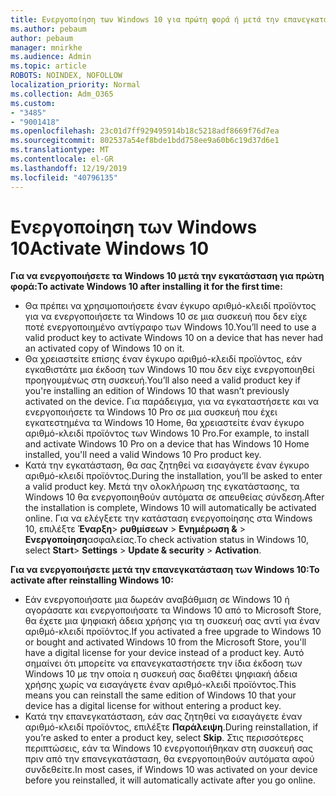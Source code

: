 ```yaml
---
title: Ενεργοποίηση των Windows 10 για πρώτη φορά ή μετά την επανεγκατάσταση
ms.author: pebaum
author: pebaum
manager: mnirkhe
ms.audience: Admin
ms.topic: article
ROBOTS: NOINDEX, NOFOLLOW
localization_priority: Normal
ms.collection: Adm_O365
ms.custom:
- "3485"
- "9001418"
ms.openlocfilehash: 23c01d7ff929495914b18c5218adf8669f76d7ea
ms.sourcegitcommit: 802537a54ef8bde1bdd758ee9a60b6c19d37d6e1
ms.translationtype: MT
ms.contentlocale: el-GR
ms.lasthandoff: 12/19/2019
ms.locfileid: "40796135"
---
```

# <a name="activate-windows-10"></a><span data-ttu-id="837ab-102">Ενεργοποίηση των Windows 10</span><span class="sxs-lookup"><span data-stu-id="837ab-102">Activate Windows 10</span></span>

<span data-ttu-id="837ab-103">**Για να ενεργοποιήσετε τα Windows 10 μετά την εγκατάσταση για πρώτη φορά:**</span><span class="sxs-lookup"><span data-stu-id="837ab-103">**To activate Windows 10 after installing it for the first time:**</span></span>

- <span data-ttu-id="837ab-104">Θα πρέπει να χρησιμοποιήσετε έναν έγκυρο αριθμό-κλειδί προϊόντος για να ενεργοποιήσετε τα Windows 10 σε μια συσκευή που δεν είχε ποτέ ενεργοποιημένο αντίγραφο των Windows 10.</span><span class="sxs-lookup"><span data-stu-id="837ab-104">You’ll need to use a valid product key to activate Windows 10 on a device that has never had an activated copy of Windows 10 on it.</span></span>
- <span data-ttu-id="837ab-105">Θα χρειαστείτε επίσης έναν έγκυρο αριθμό-κλειδί προϊόντος, εάν εγκαθιστάτε μια έκδοση των Windows 10 που δεν είχε ενεργοποιηθεί προηγουμένως στη συσκευή.</span><span class="sxs-lookup"><span data-stu-id="837ab-105">You’ll also need a valid product key if you're installing an edition of Windows 10 that wasn’t previously activated on the device.</span></span> <span data-ttu-id="837ab-106">Για παράδειγμα, για να εγκαταστήσετε και να ενεργοποιήσετε τα Windows 10 Pro σε μια συσκευή που έχει εγκατεστημένα τα Windows 10 Home, θα χρειαστείτε έναν έγκυρο αριθμό-κλειδί προϊόντος των Windows 10 Pro.</span><span class="sxs-lookup"><span data-stu-id="837ab-106">For example, to install and activate Windows 10 Pro on a device that has Windows 10 Home installed, you'll need a valid Windows 10 Pro product key.</span></span>
- <span data-ttu-id="837ab-107">Κατά την εγκατάσταση, θα σας ζητηθεί να εισαγάγετε έναν έγκυρο αριθμό-κλειδί προϊόντος.</span><span class="sxs-lookup"><span data-stu-id="837ab-107">During the installation, you’ll be asked to enter a valid product key.</span></span> <span data-ttu-id="837ab-108">Μετά την ολοκλήρωση της εγκατάστασης, τα Windows 10 θα ενεργοποιηθούν αυτόματα σε απευθείας σύνδεση.</span><span class="sxs-lookup"><span data-stu-id="837ab-108">After the installation is complete, Windows 10 will automatically be activated online.</span></span> <span data-ttu-id="837ab-109">Για να ελέγξετε την κατάσταση ενεργοποίησης στα Windows 10, επιλέξτε **Έναρξη**> **ρυθμίσεων** > **Ενημέρωση &** > **Ενεργοποίηση**ασφαλείας.</span><span class="sxs-lookup"><span data-stu-id="837ab-109">To check activation status in Windows 10, select **Start**> **Settings** > **Update & security** > **Activation**.</span></span>

<span data-ttu-id="837ab-110">**Για να ενεργοποιήσετε μετά την επανεγκατάσταση των Windows 10:**</span><span class="sxs-lookup"><span data-stu-id="837ab-110">**To activate after reinstalling Windows 10:**</span></span>

- <span data-ttu-id="837ab-111">Εάν ενεργοποιήσατε μια δωρεάν αναβάθμιση σε Windows 10 ή αγοράσατε και ενεργοποιήσατε τα Windows 10 από το Microsoft Store, θα έχετε μια ψηφιακή άδεια χρήσης για τη συσκευή σας αντί για έναν αριθμό-κλειδί προϊόντος.</span><span class="sxs-lookup"><span data-stu-id="837ab-111">If you activated a free upgrade to Windows 10 or bought and activated Windows 10 from the Microsoft Store, you'll have a digital license for your device instead of a product key.</span></span> <span data-ttu-id="837ab-112">Αυτό σημαίνει ότι μπορείτε να επανεγκαταστήσετε την ίδια έκδοση των Windows 10 με την οποία η συσκευή σας διαθέτει ψηφιακή άδεια χρήσης χωρίς να εισαγάγετε έναν αριθμό-κλειδί προϊόντος.</span><span class="sxs-lookup"><span data-stu-id="837ab-112">This means you can reinstall the same edition of Windows 10 that your device has a digital license for without entering a product key.</span></span>
- <span data-ttu-id="837ab-113">Κατά την επανεγκατάσταση, εάν σας ζητηθεί να εισαγάγετε έναν αριθμό-κλειδί προϊόντος, επιλέξτε **Παράλειψη**.</span><span class="sxs-lookup"><span data-stu-id="837ab-113">During reinstallation, if you’re asked to enter a product key, select **Skip**.</span></span> <span data-ttu-id="837ab-114">Στις περισσότερες περιπτώσεις, εάν τα Windows 10 ενεργοποιήθηκαν στη συσκευή σας πριν από την επανεγκατάσταση, θα ενεργοποιηθούν αυτόματα αφού συνδεθείτε.</span><span class="sxs-lookup"><span data-stu-id="837ab-114">In most cases, if Windows 10 was activated on your device before you reinstalled, it will automatically activate after you go online.</span></span>
